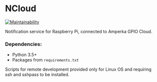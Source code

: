 # NCloud

[![Maintainability](https://api.codeclimate.com/v1/badges/39f28eef56a924ba97f2/maintainability)](https://codeclimate.com/github/KrusnikViers/NCloud/maintainability)

Notification service for Raspberry Pi, connected to Amperka GPIO Cloud.


### Dependencies:
* Python 3.5+
* Packages from `requirements.txt`

Scripts for remote development provided only for Linux OS and requiring ssh and sshpass to be installed.
